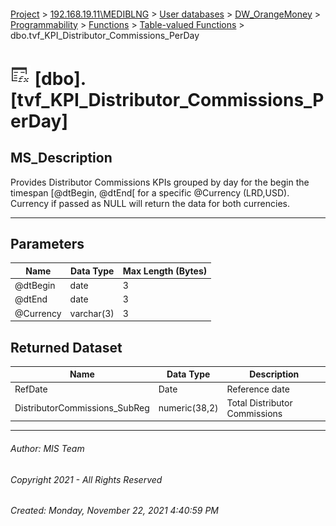 #### 

[Project](../../../../../../index.md) > [192.168.19.11\\MEDIBLNG](../../../../../index.md) > [User databases](../../../../index.md) > [DW_OrangeMoney](../../../index.md) > [Programmability](../../index.md) > [Functions](../index.md) > [Table-valued Functions](Table-valued_Functions.md) > dbo.tvf_KPI_Distributor_Commissions_PerDay

# ![Table-valued Functions](../../../../../../Images/Function_Table32.png) [dbo].[tvf_KPI_Distributor_Commissions_PerDay]

## <a name="#description"></a>MS_Description

Provides Distributor Commissions KPIs grouped by day for the begin the timespan [@dtBegin, @dtEnd[ for a specific @Currency (LRD,USD). Currency if passed as NULL will return the data for both currencies.


---

## <a name="#parameters"></a>Parameters

| Name | Data Type | Max Length (Bytes) |
|---|---|---|
| @dtBegin | date | 3 |
| @dtEnd | date | 3 |
| @Currency | varchar(3) | 3 |


## <a name="#ReturnedDataset"></a>Returned Dataset
| Name | Data Type | Description |
|---|---|---|
| RefDate | Date | Reference date |
| DistributorCommissions_SubReg | numeric(38,2) | Total Distributor Commissions|

---

###### Author:  MIS Team

###### Copyright 2021 - All Rights Reserved

###### Created: Monday, November 22, 2021 4:40:59 PM

